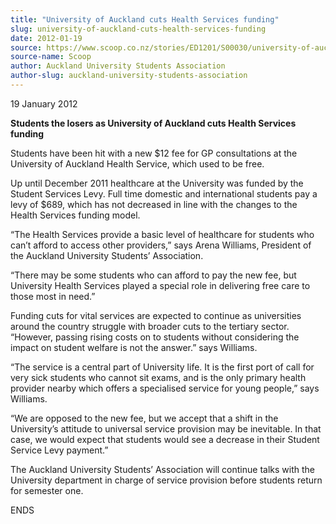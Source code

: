 ```yaml
---
title: "University of Auckland cuts Health Services funding"
slug: university-of-auckland-cuts-health-services-funding
date: 2012-01-19
source: https://www.scoop.co.nz/stories/ED1201/S00030/university-of-auckland-cuts-health-services-funding.htm
source-name: Scoop
author: Auckland University Students Association
author-slug: auckland-university-students-association
---
```


<p>19 January 2012</p>

<p><b>Students the losers as University of
Auckland cuts Health Services funding</b></p>

<p>Students have
been hit with a new $12 fee for GP consultations at the
University of Auckland Health Service, which used to be
free.</p>

<p>Up until December 2011 healthcare at the University
was funded by the Student Services Levy. Full time domestic
and international students pay a levy of $689, which has not
decreased in line with the changes to the Health Services
funding model.</p>

<p>“The Health Services provide a basic
level of healthcare for students who can’t afford to
access other providers,” says Arena Williams, President of
the Auckland University Students’ Association.</p>

<p>“There
may be some students who can afford to pay the new fee, but
University Health Services played a special role in
delivering free care to those most in need.”</p>

<p>Funding
cuts for vital services are expected to continue as
universities around the country struggle with broader cuts
to the tertiary sector. “However, passing rising costs on
to students without considering the impact on student
welfare is not the answer.” says Williams.</p>

<p>“The
service is a central part of University life. It is the
first port of call for very sick students who cannot sit
exams, and is the only primary health provider nearby which
offers a specialised service for young people,” says
Williams.</p>

<p>“We are opposed to the new fee, but we accept
that a shift in the University’s attitude to universal
service provision may be inevitable. In that case, we would
expect that students would see a decrease in their Student
Service Levy payment.”</p>

<p>The Auckland University
Students’ Association will continue talks with the
University department in charge of service provision before
students return for semester
one.</p>

<p>ENDS<p>
         